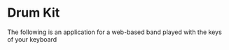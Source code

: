 # Drum Kit
The following is an application for a web-based band played with the keys of your keyboard

